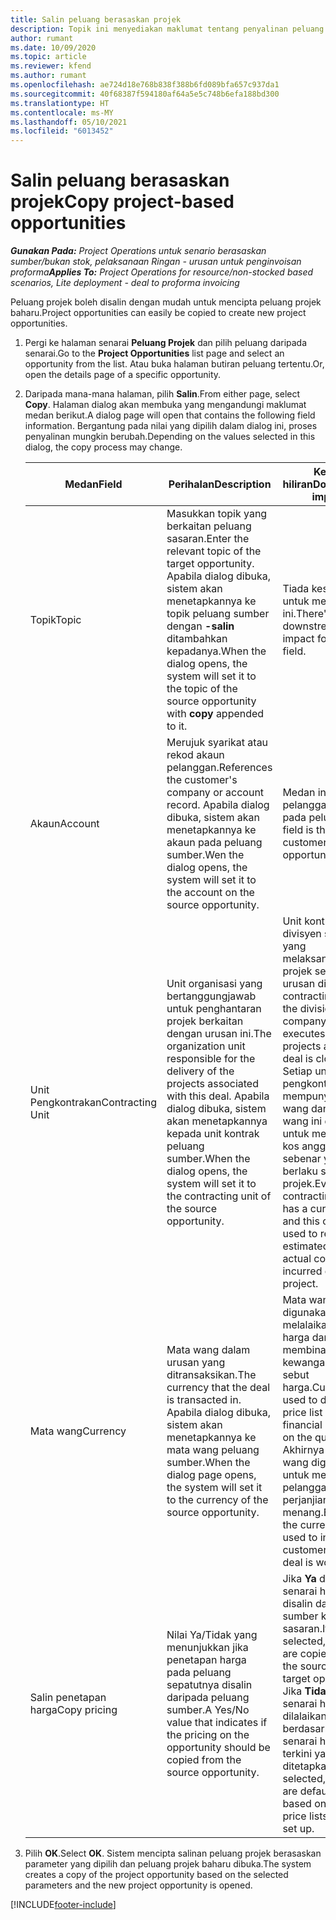 ```yaml
---
title: Salin peluang berasaskan projek
description: Topik ini menyediakan maklumat tentang penyalinan peluang berasaskan projek dalam Project Operations.
author: rumant
ms.date: 10/09/2020
ms.topic: article
ms.reviewer: kfend
ms.author: rumant
ms.openlocfilehash: ae724d18e768b838f388b6fd089bfa657c937da1
ms.sourcegitcommit: 40f68387f594180af64a5e5c748b6efa188bd300
ms.translationtype: HT
ms.contentlocale: ms-MY
ms.lasthandoff: 05/10/2021
ms.locfileid: "6013452"
---
```

# <a name="copy-project-based-opportunities"></a><span data-ttu-id="758fd-103">Salin peluang berasaskan projek</span><span class="sxs-lookup"><span data-stu-id="758fd-103">Copy project-based opportunities</span></span>

<span data-ttu-id="758fd-104">_**Gunakan Pada:** Project Operations untuk senario berasaskan sumber/bukan stok, pelaksanaan Ringan - urusan untuk penginvoisan proforma_</span><span class="sxs-lookup"><span data-stu-id="758fd-104">_**Applies To:** Project Operations for resource/non-stocked based scenarios, Lite deployment - deal to proforma invoicing_</span></span>


<span data-ttu-id="758fd-105">Peluang projek boleh disalin dengan mudah untuk mencipta peluang projek baharu.</span><span class="sxs-lookup"><span data-stu-id="758fd-105">Project opportunities can easily be copied to create new project opportunities.</span></span> 

1. <span data-ttu-id="758fd-106">Pergi ke halaman senarai **Peluang Projek** dan pilih peluang daripada senarai.</span><span class="sxs-lookup"><span data-stu-id="758fd-106">Go to the **Project Opportunities** list page and select an opportunity from the list.</span></span> <span data-ttu-id="758fd-107">Atau buka halaman butiran peluang tertentu.</span><span class="sxs-lookup"><span data-stu-id="758fd-107">Or, open the details page of a specific opportunity.</span></span> 
2. <span data-ttu-id="758fd-108">Daripada mana-mana halaman, pilih **Salin**.</span><span class="sxs-lookup"><span data-stu-id="758fd-108">From either page, select **Copy**.</span></span> <span data-ttu-id="758fd-109">Halaman dialog akan membuka yang mengandungi maklumat medan berikut.</span><span class="sxs-lookup"><span data-stu-id="758fd-109">A dialog page will open that contains the following field information.</span></span> <span data-ttu-id="758fd-110">Bergantung pada nilai yang dipilih dalam dialog ini, proses penyalinan mungkin berubah.</span><span class="sxs-lookup"><span data-stu-id="758fd-110">Depending on the values selected in this dialog, the copy process may change.</span></span>

    | <span data-ttu-id="758fd-111">**Medan**</span><span class="sxs-lookup"><span data-stu-id="758fd-111">**Field**</span></span> | <span data-ttu-id="758fd-112">**Perihalan**</span><span class="sxs-lookup"><span data-stu-id="758fd-112">**Description**</span></span> | <span data-ttu-id="758fd-113">**Kesan hiliran**</span><span class="sxs-lookup"><span data-stu-id="758fd-113">**Downstream impact**</span></span> |
    | --- | --- | --- |
    | <span data-ttu-id="758fd-114">Topik</span><span class="sxs-lookup"><span data-stu-id="758fd-114">Topic</span></span> | <span data-ttu-id="758fd-115">Masukkan topik yang berkaitan peluang sasaran.</span><span class="sxs-lookup"><span data-stu-id="758fd-115">Enter the relevant topic of the target opportunity.</span></span> <span data-ttu-id="758fd-116">Apabila dialog dibuka, sistem akan menetapkannya ke topik peluang sumber dengan **-salin** ditambahkan kepadanya.</span><span class="sxs-lookup"><span data-stu-id="758fd-116">When the dialog opens, the system will set it to the topic of the source opportunity with **copy** appended to it.</span></span> | <span data-ttu-id="758fd-117">Tiada kesan hiliran untuk medan ini.</span><span class="sxs-lookup"><span data-stu-id="758fd-117">There's no downstream impact for this field.</span></span> |
    | <span data-ttu-id="758fd-118">Akaun</span><span class="sxs-lookup"><span data-stu-id="758fd-118">Account</span></span> | <span data-ttu-id="758fd-119">Merujuk syarikat atau rekod akaun pelanggan.</span><span class="sxs-lookup"><span data-stu-id="758fd-119">References the customer's company or account record.</span></span> <span data-ttu-id="758fd-120">Apabila dialog dibuka, sistem akan menetapkannya ke akaun pada peluang sumber.</span><span class="sxs-lookup"><span data-stu-id="758fd-120">Wen the dialog opens, the system will set it to the account on the source opportunity.</span></span> | <span data-ttu-id="758fd-121">Medan ini adalah pelanggan utama pada peluang.</span><span class="sxs-lookup"><span data-stu-id="758fd-121">This field is the primary customer on the opportunity.</span></span> |
    | <span data-ttu-id="758fd-122">Unit Pengkontrakan</span><span class="sxs-lookup"><span data-stu-id="758fd-122">Contracting Unit</span></span> | <span data-ttu-id="758fd-123">Unit organisasi yang bertanggungjawab untuk penghantaran projek berkaitan dengan urusan ini.</span><span class="sxs-lookup"><span data-stu-id="758fd-123">The organization unit responsible for the delivery of the projects associated with this deal.</span></span> <span data-ttu-id="758fd-124">Apabila dialog dibuka, sistem akan menetapkannya kepada unit kontrak peluang sumber.</span><span class="sxs-lookup"><span data-stu-id="758fd-124">When the dialog opens, the system will set it to the contracting unit of the source opportunity.</span></span> | <span data-ttu-id="758fd-125">Unit kontrak adalah divisyen syarikat yang melaksanakan projek selepas urusan ditutup.</span><span class="sxs-lookup"><span data-stu-id="758fd-125">The contracting unit is the division of the company that executes the projects after the deal is closed.</span></span> <span data-ttu-id="758fd-126">Setiap unit pengkontrakan mempunyai mata wang dan mata wang ini digunakan untuk melaporkan kos anggaran dan sebenar yang berlaku semasa projek.</span><span class="sxs-lookup"><span data-stu-id="758fd-126">Every contracting unit has a currency, and this currency is used to report estimated and actual costs incurred during the project.</span></span> |
    | <span data-ttu-id="758fd-127">Mata wang</span><span class="sxs-lookup"><span data-stu-id="758fd-127">Currency</span></span> | <span data-ttu-id="758fd-128">Mata wang dalam urusan yang ditransaksikan.</span><span class="sxs-lookup"><span data-stu-id="758fd-128">The currency that the deal is transacted in.</span></span> <span data-ttu-id="758fd-129">Apabila dialog dibuka, sistem akan menetapkannya ke mata wang peluang sumber.</span><span class="sxs-lookup"><span data-stu-id="758fd-129">When the dialog page opens, the system will set it to the currency of the source opportunity.</span></span> | <span data-ttu-id="758fd-130">Mata wang digunakan untuk melalaikan senarai harga dan membina anggaran kewangan pada sebut harga.</span><span class="sxs-lookup"><span data-stu-id="758fd-130">Currency is used to default a price list and build financial estimates on the quote.</span></span> <span data-ttu-id="758fd-131">Akhirnya mata wang digunakan untuk menginvois pelanggan apabila perjanjian itu menang.</span><span class="sxs-lookup"><span data-stu-id="758fd-131">Eventually, the currency is used to invoice the customer when the deal is won.</span></span> |
    | <span data-ttu-id="758fd-132">Salin penetapan harga</span><span class="sxs-lookup"><span data-stu-id="758fd-132">Copy pricing</span></span> | <span data-ttu-id="758fd-133">Nilai Ya/Tidak yang menunjukkan jika penetapan harga pada peluang sepatutnya disalin daripada peluang sumber.</span><span class="sxs-lookup"><span data-stu-id="758fd-133">A Yes/No value that indicates if the pricing on the opportunity should be copied from the source opportunity.</span></span> | <span data-ttu-id="758fd-134">Jika **Ya** dipilih, senarai harga disalin daripada sumber ke peluang sasaran.</span><span class="sxs-lookup"><span data-stu-id="758fd-134">If **Yes** is selected, price lists are copied from the source to the target opportunity.</span></span> <span data-ttu-id="758fd-135">Jika **Tidak** dipilih, senarai harga akan dilalaikan berdasarkan pada senarai harga terkini yang ditetapkan.</span><span class="sxs-lookup"><span data-stu-id="758fd-135">If **No** is selected, price lists are defaulted based on the latest price lists that were set up.</span></span> |

3. <span data-ttu-id="758fd-136">Pilih **OK**.</span><span class="sxs-lookup"><span data-stu-id="758fd-136">Select **OK**.</span></span> <span data-ttu-id="758fd-137">Sistem mencipta salinan peluang projek berasaskan parameter yang dipilih dan peluang projek baharu dibuka.</span><span class="sxs-lookup"><span data-stu-id="758fd-137">The system creates a copy of the project opportunity based on the selected parameters and the new project opportunity is opened.</span></span>


[!INCLUDE[footer-include](../includes/footer-banner.md)]